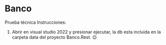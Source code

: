 # Banco
Prueba técnica
Instrucciones:
1. Abrir en visual studio 2022 y presionar ejecutar, la db esta incluida en la carpeta data del proyecto Banco.Rest. 😉
